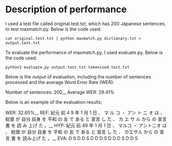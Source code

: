# Description of performance

I used a test file called original.test.txt, which has 200 Japanese sentences, to test maxmatch.py. Below is the code used:
```
cat original.test.txt | python maxmatch.py dictionary.txt > output.test.txt
```
To evaluate the performance of maxmatch.py, I used evaluate.py. Below is the code used:
```
python3 evaluate.py output.test.txt tokenised.test.txt
```

Below is the output of evaluation, including the number of sentences processed and the average Word Error Rate (WER):

Number of sentences: 200__
Average WER: 29.41%

Below is an example of the evaluation results:

WER: 32.65%__
REF: 紀元 前 4 9  年 1 月 1 日 、 マ ル コ   ・ アン ト ニ オ     は 、 総督 が 自分 自身 を 平和 の 友 で ある と 宣言 し た 、 カ エ サ ル    から の 宣言 書 を 読 み 上げ   た 。__
HYP: 紀元 前   49 年 1 月 1 日 、     マルコ ・        アントニオ は 、 総督 が 自分 自身 を 平和 の 友 で ある と 宣言 し た 、       カエサル から の 宣言 書 を     読み上げ た 。__
EVA:      D S              D D S     D  D D S                                             D D D S                D D S

